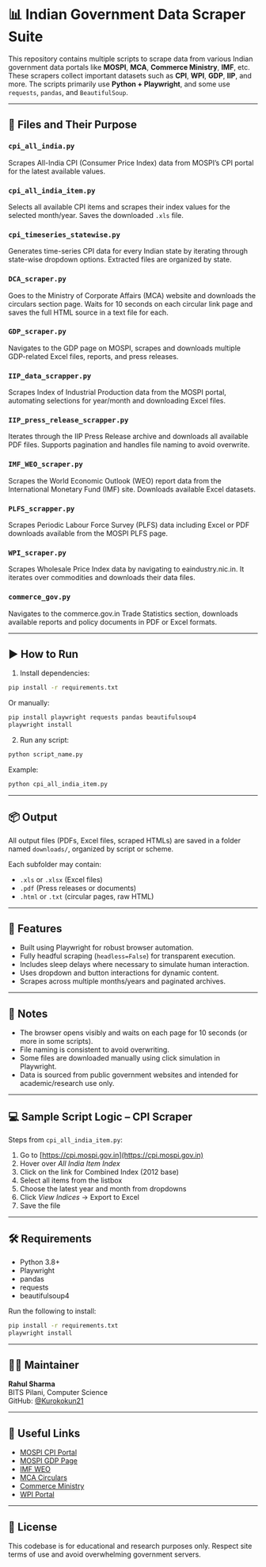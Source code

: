 # 📊 Indian Government Data Scraper Suite

This repository contains multiple scripts to scrape data from various Indian government data portals like **MOSPI**, **MCA**, **Commerce Ministry**, **IMF**, etc. These scrapers collect important datasets such as **CPI**, **WPI**, **GDP**, **IIP**, and more. The scripts primarily use **Python + Playwright**, and some use `requests`, `pandas`, and `BeautifulSoup`.

---

## 📁 Files and Their Purpose

### `cpi_all_india.py`
Scrapes All-India CPI (Consumer Price Index) data from MOSPI’s CPI portal for the latest available values.

### `cpi_all_india_item.py`
Selects all available CPI items and scrapes their index values for the selected month/year. Saves the downloaded `.xls` file.

### `cpi_timeseries_statewise.py`
Generates time-series CPI data for every Indian state by iterating through state-wise dropdown options. Extracted files are organized by state.

### `DCA_scraper.py`
Goes to the Ministry of Corporate Affairs (MCA) website and downloads the circulars section page. Waits for 10 seconds on each circular link page and saves the full HTML source in a text file for each.

### `GDP_scraper.py`
Navigates to the GDP page on MOSPI, scrapes and downloads multiple GDP-related Excel files, reports, and press releases.

### `IIP_data_scrapper.py`
Scrapes Index of Industrial Production data from the MOSPI portal, automating selections for year/month and downloading Excel files.

### `IIP_press_release_scrapper.py`
Iterates through the IIP Press Release archive and downloads all available PDF files. Supports pagination and handles file naming to avoid overwrite.

### `IMF_WEO_scraper.py`
Scrapes the World Economic Outlook (WEO) report data from the International Monetary Fund (IMF) site. Downloads available Excel datasets.

### `PLFS_scrapper.py`
Scrapes Periodic Labour Force Survey (PLFS) data including Excel or PDF downloads available from the MOSPI PLFS page.

### `WPI_scraper.py`
Scrapes Wholesale Price Index data by navigating to eaindustry.nic.in. It iterates over commodities and downloads their data files.

### `commerce_gov.py`
Navigates to the commerce.gov.in Trade Statistics section, downloads available reports and policy documents in PDF or Excel formats.

---

## ▶️ How to Run

1. Install dependencies:
```bash
pip install -r requirements.txt
```

Or manually:
```bash
pip install playwright requests pandas beautifulsoup4
playwright install
```

2. Run any script:
```bash
python script_name.py
```

Example:
```bash
python cpi_all_india_item.py
```

---

## 📦 Output

All output files (PDFs, Excel files, scraped HTMLs) are saved in a folder named `downloads/`, organized by script or scheme.  

Each subfolder may contain:
- `.xls` or `.xlsx` (Excel files)
- `.pdf` (Press releases or documents)
- `.html` or `.txt` (circular pages, raw HTML)

---

## 🧠 Features

- Built using Playwright for robust browser automation.
- Fully headful scraping (`headless=False`) for transparent execution.
- Includes sleep delays where necessary to simulate human interaction.
- Uses dropdown and button interactions for dynamic content.
- Scrapes across multiple months/years and paginated archives.

---

## 📍 Notes

- The browser opens visibly and waits on each page for 10 seconds (or more in some scripts).
- File naming is consistent to avoid overwriting.
- Some files are downloaded manually using click simulation in Playwright.
- Data is sourced from public government websites and intended for academic/research use only.

---

## 💻 Sample Script Logic – CPI Scraper

Steps from `cpi_all_india_item.py`:
1. Go to [https://cpi.mospi.gov.in](https://cpi.mospi.gov.in)
2. Hover over *All India Item Index*
3. Click on the link for Combined Index (2012 base)
4. Select all items from the listbox
5. Choose the latest year and month from dropdowns
6. Click *View Indices* → Export to Excel
7. Save the file

---

## 🛠 Requirements

- Python 3.8+
- Playwright
- pandas
- requests
- beautifulsoup4

Run the following to install:
```bash
pip install -r requirements.txt
playwright install
```

---

## 🧑‍💻 Maintainer

**Rahul Sharma**  
BITS Pilani, Computer Science  
GitHub: [@Kurokokun21](https://github.com/Kurokokun21)

---

## 🔗 Useful Links

- [MOSPI CPI Portal](https://cpi.mospi.gov.in)
- [MOSPI GDP Page](https://mospi.gov.in)
- [IMF WEO](https://www.imf.org/en/Publications/WEO)
- [MCA Circulars](https://www.mca.gov.in/content/mca/global/en/notifications-tender/circulars.html)
- [Commerce Ministry](https://commerce.gov.in)
- [WPI Portal](https://eaindustry.nic.in)

---

## 📜 License

This codebase is for educational and research purposes only. Respect site terms of use and avoid overwhelming government servers.
